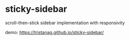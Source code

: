 # sticky-sidebar
scroll-then-stick sidebar implementation with responsivity

demo: https://tristanag.github.io/sticky-sidebar/


